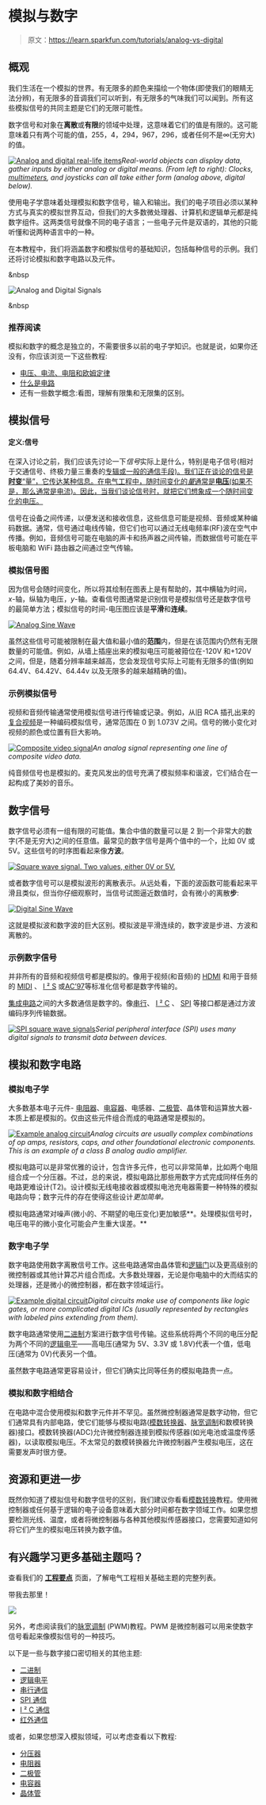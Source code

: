 # 模拟与数字

> 原文：<https://learn.sparkfun.com/tutorials/analog-vs-digital>

## 概观

我们生活在一个模拟的世界。有无限多的颜色来描绘一个物体(即使我们的眼睛无法分辨)，有无限多的音调我们可以听到，有无限多的气味我们可以闻到。所有这些模拟信号的共同主题是它们的无限可能性。

数字信号和对象在**离散**或**有限**的领域中处理，这意味着它们的值是有限的。这可能意味着只有两个可能的值，255，4，294，967，296，或者任何不是∞(无穷大)的值。

[![Analog and digital real-life items](img/995f0da91185c51c70b2b4a8aa79320a.png)](https://cdn.sparkfun.com/assets/4/a/e/6/f/51c9c988ce395fab0e000000.png)*Real-world objects can display data, gather inputs by either analog or digital means. (From left to right): Clocks, [multimeters](https://learn.sparkfun.com/tutorials/how-to-use-a-multimeter), and joysticks can all take either form (analog above, digital below).*

使用电子学意味着处理模拟和数字信号，输入和输出。我们的电子项目必须以某种方式与真实的模拟世界互动，但我们的大多数微处理器、计算机和逻辑单元都是纯数字组件。这两类信号就像不同的电子语言；一些电子元件是双语的，其他的只能听懂和说两种语言中的一种。

在本教程中，我们将涵盖数字和模拟信号的基础知识，包括每种信号的示例。我们还将讨论模拟和数字电路以及元件。

&nbsp

![Analog and Digital Signals](img/f3963086bf886670a39ef8fa1d1f7da4.png)

&nbsp

### 推荐阅读

模拟和数字的概念是独立的，不需要很多以前的电子学知识。也就是说，如果你还没有，你应该浏览一下这些教程:

*   [电压、电流、电阻和欧姆定律](https://learn.sparkfun.com/tutorials/voltage-current-resistance-and-ohms-law)
*   [什么是电路](https://learn.sparkfun.com/tutorials/what-is-a-circuit)
*   还有一些数学概念:看图，理解有限集和无限集的区别。

## 模拟信号

#### 定义:信号

在深入讨论之前，我们应该先讨论一下*信号*实际上是什么，特别是电子信号(相对于交通信号、终极力量三重奏的[专辑或一般的通信手段)。我们正在谈论的信号是**时变**“量”，它传达某种信息。在电气工程中，随时间变化的*量*通常是**电压**(如果不是，那么通常是电流)。因此，当我们谈论信号时，就把它们想象成一个随时间变化的电压。](http://www.youtube.com/watch?v=z41I3yX_cVI)

信号在设备之间传递，以便发送和接收信息，这些信息可能是视频、音频或某种编码数据。通常，信号通过电线传输，但它们也可以通过无线电频率(RF)波在空气中传播。例如，音频信号可能在电脑的声卡和扬声器之间传输，而数据信号可能在平板电脑和 WiFi 路由器之间通过空气传输。

### 模拟信号图

因为信号会随时间变化，所以将其绘制在图表上是有帮助的，其中横轴为时间，*x*-轴，纵轴为电压，*y*-轴。查看信号图通常是识别信号是模拟信号还是数字信号的最简单方法；模拟信号的时间-电压图应该是**平滑**和**连续**。

[![Analog Sine Wave](img/5e9fea26f8693fb48541813dbca8769b.png)](https://cdn.sparkfun.com/assets/3/7/6/6/0/51c48875ce395f745a000000.png)

虽然这些信号可能被限制在最大值和最小值的**范围**内，但是在该范围内仍然有无限数量的可能值。例如，从墙上插座出来的模拟电压可能被箝位在-120V 和+120V 之间，但是，随着分辨率越来越高，您会发现信号实际上可能有无限多的值(例如 64.4V、64.42V、64.44v 以及无限多的越来越精确的值)。

### 示例模拟信号

视频和音频传输通常使用模拟信号进行传输或记录。例如，从旧 RCA 插孔出来的[复合视频](https://en.wikipedia.org/wiki/Composite_video)是一种编码模拟信号，通常范围在 0 到 1.073V 之间。信号的微小变化对视频的颜色或位置有巨大影响。

[![Composite video signal](img/2df56d384b2b7fc1fba7fb8b7629b5a5.png)](https://cdn.sparkfun.com/assets/5/9/3/3/8/51c48c2ece395fd35a000000.png)*An analog signal representing one line of composite video data.*

纯音频信号也是模拟的。麦克风发出的信号充满了模拟频率和谐波，它们结合在一起构成了美妙的音乐。

## 数字信号

数字信号必须有一组有限的可能值。集合中值的数量可以是 2 到一个非常大的数字(不是无穷大)之间的任意值。最常见的数字信号是两个值中的一个，比如 0V 或 5V。这些信号的时序图看起来像**方波**。

[![Square wave signal. Two values, either 0V or 5V.](img/449648891e247942705dd1f22403e5f2.png)](https://cdn.sparkfun.com/assets/c/8/5/b/e/51c495ebce395f1b5a000000.png)

或者数字信号可以是模拟波形的离散表示。从远处看，下面的波函数可能看起来平滑且类似，但当你仔细观察时，当信号试图逼近数值时，会有微小的离散**步**:

[![Digital Sine Wave](img/fd2b91d75fbb785135da61ca4ba616b9.png)](https://cdn.sparkfun.com/assets/0/2/8/4/6/51c85fbece395fbc03000000.png)

这就是模拟波和数字波的巨大区别。模拟波是平滑连续的，数字波是步进、方波和离散的。

### 示例数字信号

并非所有的音频和视频信号都是模拟的。像用于视频(和音频)的 [HDMI](http://en.wikipedia.org/wiki/HDMI) 和用于音频的 [MIDI](http://en.wikipedia.org/wiki/Musical_Instrument_Digital_Interface) 、 [I ² S](http://en.wikipedia.org/wiki/I%C2%B2S) 或[AC’97](http://en.wikipedia.org/wiki/AC%2797)等标准化信号都是数字传输的。

[集成电路](https://learn.sparkfun.com/tutorials/integrated-circuits)之间的大多数通信是数字的。像[串行](https://learn.sparkfun.com/tutorials/serial-communication)、 [I ² C](https://learn.sparkfun.com/tutorials/i2c) 、 [SPI](https://learn.sparkfun.com/tutorials/serial-peripheral-interface-spi) 等接口都是通过方波编码序列传输数据。

[![SPI square wave signals](img/eb03e823b11e31ae7eea575dc56eece1.png)](https://cdn.sparkfun.com/assets/learn_tutorials/1/6/BasicSPI_Updated.jpg)*Serial peripheral interface (SPI) uses many digital signals to transmit data between devices.*

## 模拟和数字电路

### 模拟电子学

大多数基本电子元件- [电阻器](https://learn.sparkfun.com/tutorials/resistors)、[电容器](https://learn.sparkfun.com/tutorials/capacitors)、电感器、[二极管](https://learn.sparkfun.com/tutorials/diodes)、晶体管和运算放大器-本质上都是模拟的。仅由这些元件组合而成的电路通常是模拟的。

[![Example analog circuit](img/2ba63fb054189ec352db04dbfe31734c.png)](https://cdn.sparkfun.com/assets/d/9/e/1/c/51c8bb1ece395fef60000001.png)*Analog circuits are usually complex combinations of op amps, resistors, caps, and other foundational electronic components. This is an example of a class B analog audio amplifier.*

模拟电路可以是非常优雅的设计，包含许多元件，也可以非常简单，比如两个电阻组合成一个分压器。不过，总的来说，模拟电路比那些用数字方式完成同样任务的电路更难设计(T2)。设计模拟无线电接收器或模拟电池充电器需要一种特殊的模拟电路向导；数字元件的存在使得这些设计*更加简单。*

模拟电路通常对噪声(微小的、不期望的电压变化)更加敏感**。处理模拟信号时，电压电平的微小变化可能会产生重大误差。**

### 数字电子学

数字电路使用数字离散信号工作。这些电路通常由晶体管和[逻辑门](https://learn.sparkfun.com/tutorials/digital-logic/combinational-logic)以及更高级别的微控制器或其他计算芯片组合而成。大多数处理器，无论是你电脑中的大而结实的处理器，还是微小的微控制器，都在数字领域运行。

[![Example digital circuit](img/f93cc122e1d92506b3c93ed84c399b97.png)](https://cdn.sparkfun.com/assets/6/0/4/8/1/51c9c1f8ce395fda22000000.png)*Digital circuits make use of components like logic gates, or more complicated digital ICs (usually represented by rectangles with labeled pins extending from them).*

数字电路通常使用[二进制](https://learn.sparkfun.com/tutorials/binary)方案进行数字信号传输。这些系统将两个不同的电压分配为两个不同的[逻辑电平](https://learn.sparkfun.com/tutorials/logic-levels)——高电压(通常为 5V、3.3V 或 1.8V)代表一个值，低电压(通常为 0V)代表另一个值。

虽然数字电路通常更容易设计，但它们确实比同等任务的模拟电路贵一点。

### 模拟和数字相结合

在电路中混合使用模拟和数字元件并不罕见。虽然微控制器通常是数字动物，但它们通常具有内部电路，使它们能够与模拟电路([模数转换器](https://learn.sparkfun.com/tutorials/analog-to-digital-conversion)、[脉宽调制](https://learn.sparkfun.com/tutorials/pulse-width-modulation)和数模转换器)接口。模数转换器(ADC)允许微控制器连接到模拟传感器(如光电池或温度传感器)，以读取模拟电压。不太常见的数模转换器允许微控制器产生模拟电压，这在需要发声时很方便。

## 资源和更进一步

既然你知道了模拟信号和数字信号的区别，我们建议你看看[模数转换](https://learn.sparkfun.com/tutorials/analog-to-digital-conversion)教程。使用微控制器或任何基于逻辑的电子设备意味着大部分时间都在数字领域工作。如果您想要检测光线、温度，或者将微控制器与各种其他模拟传感器接口，您需要知道如何将它们产生的模拟电压转换为数字值。

## 有兴趣学习更多基础主题吗？

查看我们的 **[工程要点](https://www.sparkfun.com/engineering_essentials)** 页面，了解电气工程相关基础主题的完整列表。

带我去那里！

![](img/ee444d7c9f76142fe1a4f6a4e43b7ae1.png)

另外，考虑阅读我们的[脉宽调制](https://learn.sparkfun.com/tutorials/pulse-width-modulation) (PWM)教程。PWM 是微控制器可以用来使数字信号看起来像模拟信号的一种技巧。

以下是一些与数字接口密切相关的其他主题:

*   [二进制](https://learn.sparkfun.com/tutorials/binary)
*   [逻辑电平](https://learn.sparkfun.com/tutorials/logic-levels)
*   [串行通信](https://learn.sparkfun.com/tutorials/serial-communication)
*   [SPI 通信](https://learn.sparkfun.com/tutorials/serial-peripheral-interface-spi)
*   [I ² C 通信](https://learn.sparkfun.com/tutorials/i2c)
*   [红外通信](https://learn.sparkfun.com/tutorials/ir-communication)

或者，如果您想深入模拟领域，可以考虑查看以下教程:

*   [分压器](https://learn.sparkfun.com/tutorials/voltage-dividers)
*   [电阻器](https://learn.sparkfun.com/tutorials/resistors)
*   [二极管](https://learn.sparkfun.com/tutorials/diodes)
*   [电容器](https://learn.sparkfun.com/tutorials/capacitors)
*   [晶体管](https://learn.sparkfun.com/tutorials/transistors)